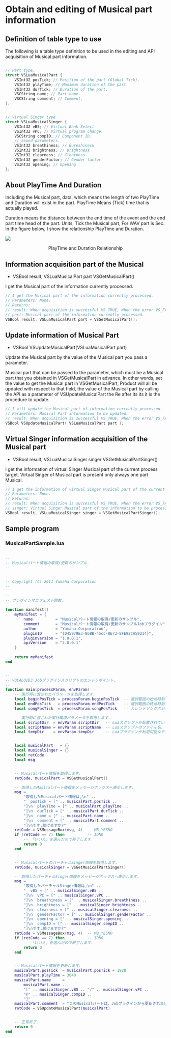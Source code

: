 # Obtain and editing of Musical part information
## Definition of table type to use
The following is a table type definition to be used in the editing and API acquisition of Musical part information.

```cpp

// Part type.
struct VSLuaMusicalPart {
    VSInt32 posTick; // Position of the part (Global Tick).
    VSInt32 playTime; // Maximum duration of the part.
    VSInt32 durTick; // Duration of the part.
    VSCString name; // Part name.
    VSCString comment; // Comment.
};


// Virtual Singer type
struct VSLuaMusicalSinger {
    VSInt32 vBS; // Virtual Bank Select
    VSInt32 vPC; // Virtual program change.
    VSCString compID; // Component ID.
    // Sound parameters.
    VSInt32 breathiness; // Bureshinesu
    VSInt32 brightness; // Brightness
    VSInt32 clearness; // Clearness
    VSInt32 genderFactor; // Gender factor
    VSInt32 opening; // Opening
};
```

## About PlayTime And Duration
Including the Musical part, data, which means the length of two PlayTime and Duration will exist in the part. PlayTime Means (Tick) time that is actually played.

Duration means the distance between the end time of the event and the end part time head of the part. Units, Tick the Musical part, For WAV part is Sec. In the figure below, I show the relationship PlayTime and Duration.

![](img/part.jpg)
<div style="text-align: center;">PlayTime and Duration Relationship</div>



## Information acquisition part of the Musical
- VSBool result, VSLuaMusicalPart part VSGetMusicalPart()

I get the Musical part of the information currently processed.

```cpp
// I get the Musical part of the information currently processed.
// Parameters: None.
// Returns:
// result: When acquisition is successful VS_TRUE, When the error VS_FALSE.
// part: Musical part of the information currently processed.
VSBool result, VSLuaMusicalPart part = VSGetMusicalPart();
```


## Update information of Musical Part
- VSBool VSUpdateMusicalPart(VSLuaMusicalPart part)

Update the Musical part by the value of the Musical part you pass a parameter.

Musical part that can be passed to the parameter, which must be a Musical part that you obtained in VSGetMusicalPart in advance. In other words, set the value to get the Musical part in VSGetMusicalPart, Product will all be updated with respect to that field, the value of the Musical part by calling the API as a parameter of VSUpdateMusicalPart the Re after its its it is the procedure to update.


```cpp
// I will update the Musical part of information currently processed.
// Parameters: Musical Part information to be updated.
// result: When acquisition is successful VS_TRUE, When the error VS_FALSE.
VSBool VSUpdateMusicalPart( VSLuaMusicalPart part );
```


## Virtual Singer information acquisition of the Musical part
- VSBool result, VSLuaMusicalSinger singer VSGetMusicalPartSinger()

I get the information of virtual Singer Musical part of the current process target. Virtual Singer of Musical part is present only always one part Musical.


```cpp
// I get the information of virtual Singer Musical part of the current process target.
// Parameters: None.
// Returns:
// result: When acquisition is successful VS_TRUE, When the error VS_FALSE.
// singer: Virtual Singer Musical part of the information to be processed currently.
VSBool result, VSLuaMusicalSinger singer = VSGetMusicalPartSinger();
```


## Sample program 
### MusicalPartSample.lua
```lua

--
-- Musicalパート情報の取得/更新のサンプル.
--

--
-- Copyright (C) 2011 Yamaha Corporation
--

--
-- プラグインマニフェスト関数.
--
function manifest()
    myManifest = {
        name          = "Musicalパート情報の取得/更新のサンプル",
        comment       = "Musicalパート情報の取得/更新のサンプルJobプラグイン",
        author        = "Yamaha Corporation",
        pluginID      = "{D45979E3-868B-45cc-8E73-8FE92CA59214}",
        pluginVersion = "1.0.0.1",
        apiVersion    = "3.0.0.1"
    }
    
    return myManifest
end


--
-- VOCALOID3 Jobプラグインスクリプトのエントリポイント.
--
function main(processParam, envParam)
	-- 実行時に渡されたパラメータを取得します.
	local beginPosTick = processParam.beginPosTick	-- 選択範囲の始点時刻（ローカルTick）.
	local endPosTick   = processParam.endPosTick	-- 選択範囲の終点時刻（ローカルTick）.
	local songPosTick  = processParam.songPosTick	-- カレントソングポジション時刻（ローカルTick）.

	-- 実行時に渡された実行環境パラメータを取得します.
	local scriptDir  = envParam.scriptDir	-- Luaスクリプトが配置されているディレクトリパス（末尾にデリミタ "\" を含む）.
	local scriptName = envParam.scriptName	-- Luaスクリプトのファイル名.
	local tempDir    = envParam.tempDir		-- Luaプラグインが利用可能なテンポラリディレクトリパス（末尾にデリミタ "\" を含む）.


	local musicalPart   = {}
	local musicalSinger = {}
	local retCode
	local msg


	-- Musicalパート情報を取得します.
	retCode, musicalPart = VSGetMusicalPart()

	-- 取得したMusicalパート情報をメッセージボックスへ表示します.
	msg =
		"取得したMusicalパート情報は,\n" ..
		"  posTick = [" .. musicalPart.posTick ..
		"]\n  playTime = [" .. musicalPart.playTime ..
		"]\n  durTick = [" .. musicalPart.durTick ..
		"]\n  name = [" .. musicalPart.name ..
		"]\n  comment = [" .. musicalPart.comment ..
		"]\nです.続けますか?"
	retCode = VSMessageBox(msg, 4)	-- MB_YESNO
	if (retCode == 7) then			-- IDNO
		-- 「いいえ」を選んだので終了します.
		return 0
	end


	-- MusicalパートのバーチャルSinger情報を取得します.
	retCode, musicalSinger = VSGetMusicalPartSinger()

	-- 取得したバーチャルSinger情報をメッセージボックスへ表示します.
	msg =
		"取得したバーチャルSinger情報は,\n" ..
		"  vBS = [" .. musicalSinger.vBS ..
		"]\n  vPC = [" .. musicalSinger.vPC ..
		"]\n  breathiness = [" .. musicalSinger.breathiness ..
		"]\n  brightness = [" .. musicalSinger.brightness ..
		"]\n  clearness = [" .. musicalSinger.clearness ..
		"]\n  genderFactor = [" .. musicalSinger.genderFactor ..
		"]\n  opening = [" .. musicalSinger.opening ..
		"]\n  compID = [" .. musicalSinger.compID ..
		"]\nです.続けますか?"
	retCode = VSMessageBox(msg, 4)	-- MB_YESNO
	if (retCode == 7) then			-- IDNO
		-- 「いいえ」を選んだので終了します.
		return 0
	end


	-- Musicalパート情報を更新します.
	musicalPart.posTick  = musicalPart.posTick + 1920
	musicalPart.playTime = 3840
	musicalPart.name     =
		musicalPart.name ..
		"[" .. musicalSinger.vBS .. "/" .. musicalSinger.vPC ..
		"@" .. musicalSinger.compID ..
		"]"
	musicalPart.comment  = "このMusicalパートは、Jobプラグインから更新されました。@" .. os.date()
	retCode = VSUpdateMusicalPart(musicalPart)


	-- 正常終了.
	return 0
end

```
